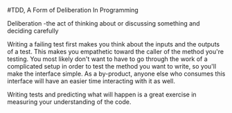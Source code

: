 #TDD, A Form of Deliberation In Programming 

Deliberation
    -the act of thinking about or discussing something and deciding carefully 

Writing a failing test first makes you think about the inputs and the outputs of a test. This makes you empathetic toward the caller of the method you're testing. You most likely don't want to have to go through the work of a complicated setup in order to test the method you want to write, so you'll make the interface simple. As a by-product, anyone else who consumes this interface will have an easier time interacting with it as well.

Writing tests and predicting what will happen is a great exercise in measuring your understanding of the code. 



